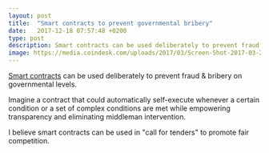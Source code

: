 ```yaml
---
layout: post
title:  "Smart contracts to prevent governmental bribery"
date:   2017-12-18 07:57:48 +0200
type: post
description: Smart contracts can be used deliberately to prevent fraud & bribery on governmental levels
image: https://media.coindesk.com/uploads/2017/03/Screen-Shot-2017-03-28-at-5.43.08-PM.png
---
```

[Smart contracts](https://opensource.com/article/17/12/whats-blockchain-smart-contract) can be used deliberately to prevent fraud & bribery on governmental levels.

Imagine a contract that could automatically self-execute whenever a certain condition or a set of complex conditions are met while empowering transparency and eliminating  middleman intervention.

I believe smart contracts can be used in "call for tenders" to promote fair competition.
